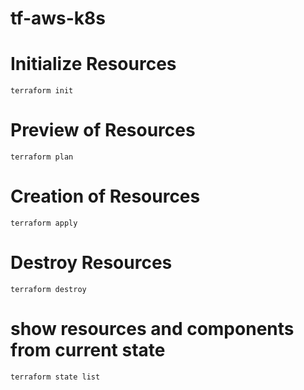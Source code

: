# tf-aws-k8s

# Initialize Resources
```
terraform init
```

# Preview of Resources
```
terraform plan
```
# Creation of Resources
```
terraform apply 
```
# Destroy Resources
```
terraform destroy
```
# show resources and components from current state
```
terraform state list
```


